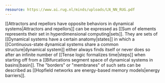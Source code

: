 ```yaml
---
resource: https://www.ai.rug.nl/minds/uploads/LN_NN_RUG.pdf
---
```


[[Attractors and repellors have opposite behaviors in dynamical systems|Attractors and repellors]] can be expressed as [[Sum of elements represents their set in hyperdimensional computing|sets]]. They are sets of [[Dynamical systems have a certain anatomy|states]] in which a [[Continuous-state dynamical systems share a common structure|dynamical system]] either always finds itself or never does so after an infinite number of [[Tense logic formalizes time|steps]] when starting off from a [[Bifurcations segment space of dynamical systems in basins|basin]]. The "borders" or "membranes" of such sets can be described as [[Hopfield networks are energy-based memory models|energy barriers]].